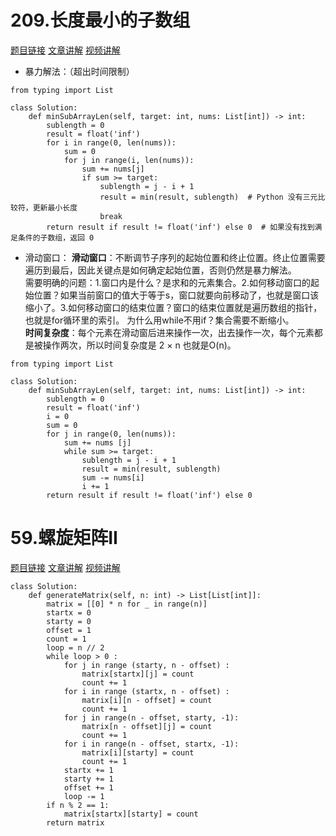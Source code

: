 # 209.长度最小的子数组  
[题目链接](https://leetcode.cn/problems/minimum-size-subarray-sum/) [文章讲解](https://programmercarl.com/0209.%E9%95%BF%E5%BA%A6%E6%9C%80%E5%B0%8F%E7%9A%84%E5%AD%90%E6%95%B0%E7%BB%84.html) [视频讲解](https://www.bilibili.com/video/BV1tZ4y1q7XE)

- 暴力解法：（超出时间限制）
```
from typing import List

class Solution:
    def minSubArrayLen(self, target: int, nums: List[int]) -> int:
        sublength = 0
        result = float('inf')
        for i in range(0, len(nums)):
            sum = 0
            for j in range(i, len(nums)):
                sum += nums[j]
                if sum >= target:
                    sublength = j - i + 1
                    result = min(result, sublength)  # Python 没有三元比较符，更新最小长度
                    break
        return result if result != float('inf') else 0  # 如果没有找到满足条件的子数组，返回 0
```

- 滑动窗口：
**滑动窗口**：不断调节子序列的起始位置和终止位置。终止位置需要遍历到最后，因此关键点是如何确定起始位置，否则仍然是暴力解法。  
需要明确的问题：1.窗口内是什么？是求和的元素集合。2.如何移动窗口的起始位置？如果当前窗口的值大于等于s，窗口就要向前移动了，也就是窗口该缩小了。3.如何移动窗口的结束位置？窗口的结束位置就是遍历数组的指针，也就是for循环里的索引。
为什么用while不用if？集合需要不断缩小。  
**时间复杂度**：每个元素在滑动窗后进来操作一次，出去操作一次，每个元素都是被操作两次，所以时间复杂度是 2 × n 也就是O(n)。  
```
from typing import List

class Solution:
    def minSubArrayLen(self, target: int, nums: List[int]) -> int:
        sublength = 0
        result = float('inf')
        i = 0 
        sum = 0
        for j in range(0, len(nums)):
            sum += nums [j]
            while sum >= target:
                sublength = j - i + 1
                result = min(result, sublength)
                sum -= nums[i]
                i += 1
        return result if result != float('inf') else 0  
```

# 59.螺旋矩阵II  
[题目链接](https://leetcode.cn/problems/spiral-matrix-ii/) [文章讲解](https://programmercarl.com/0059.%E8%9E%BA%E6%97%8B%E7%9F%A9%E9%98%B5II.html) [视频讲解](https://www.bilibili.com/video/BV1SL4y1N7mV/)

```
class Solution:
    def generateMatrix(self, n: int) -> List[List[int]]:
        matrix = [[0] * n for _ in range(n)]
        startx = 0
        starty = 0
        offset = 1
        count = 1
        loop = n // 2
        while loop > 0 :
            for j in range (starty, n - offset) :
                matrix[startx][j] = count
                count += 1
            for i in range (startx, n - offset) :
                matrix[i][n - offset] = count
                count += 1
            for j in range(n - offset, starty, -1):
                matrix[n - offset][j] = count
                count += 1
            for i in range(n - offset, startx, -1):
                matrix[i][starty] = count
                count += 1
            startx += 1
            starty += 1
            offset += 1
            loop -= 1
        if n % 2 == 1:
            matrix[startx][starty] = count
        return matrix
```
